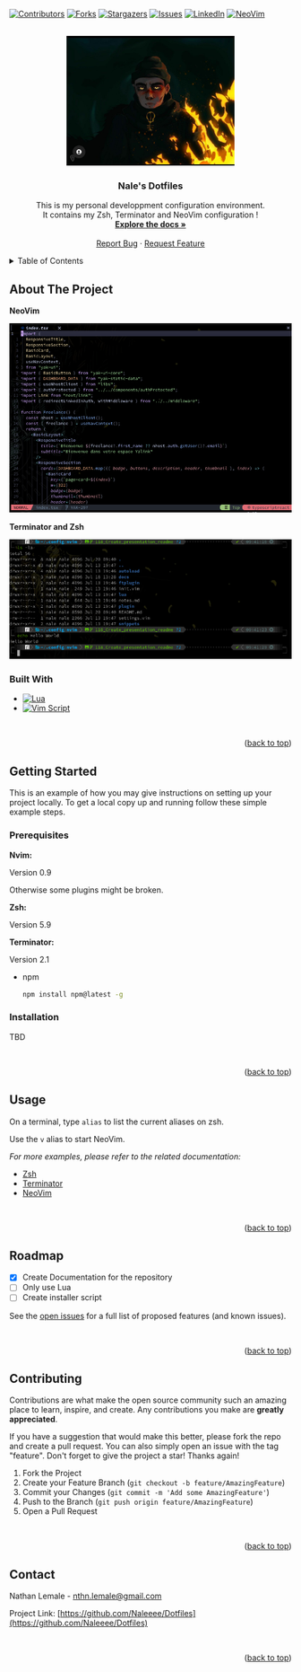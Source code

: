 <a name="readme-top"></a>

[![Contributors][contributors-shield]][contributors-url]
[![Forks][forks-shield]][forks-url]
[![Stargazers][stars-shield]][stars-url]
[![Issues][issues-shield]][issues-url]
[![LinkedIn][linkedin-shield]][linkedin-url]
[![NeoVim][NeoVim]][NeoVim-url]



<!-- PROJECT LOGO -->
<br />
<div align="center">
  <a href="https://github.com/Naleeee/Dotfiles">
    <img src="docs/assets/Logo.jpg" alt="Logo" width="300" height="231">
  </a>

<h3 align="center">Nale's Dotfiles</h3>

  <p align="center">
    This is my personal developpment configuration environment.
    <br />
    It contains my Zsh, Terminator and NeoVim configuration !
    <br />
    <a href="https://github.com/Naleeee/Dotfiles"><strong>Explore the docs »</strong></a>
    <br />
    <br />
    <a href="https://github.com/Naleeee/Dotfiles/issues">Report Bug</a>
    ·
    <a href="https://github.com/Naleeee/Dotfiles/issues">Request Feature</a>
  </p>
</div>


<!-- TABLE OF CONTENTS -->
<details>
  <summary>Table of Contents</summary>
  
<!-- vim-markdown-toc Marked -->
* [About The Project](#about-the-project)
  * [Built With](#built-with)
* [Getting Started](#getting-started)
  * [Prerequisites](#prerequisites)
  * [Installation](#installation)
* [Usage](#usage)
* [Roadmap](#roadmap)
* [Contributing](#contributing)
* [Contact](#contact)

</details>



<!-- ABOUT THE PROJECT -->
## About The Project

**NeoVim**

![Nvim Preview](./nvim/docs/assets/CodePreview.png)

**Terminator and Zsh**

![Terminal Preview](./zsh/docs/assets/P10KPreview.png)

### Built With

* [![Lua][Lua]][Lua-url]
* [![Vim Script][Vim-Script]][Vim-Script-url]


<br />

<p align="right">(<a href="#readme-top">back to top</a>)</p>

<!-- GETTING STARTED -->
## Getting Started

This is an example of how you may give instructions on setting up your project locally.
To get a local copy up and running follow these simple example steps.

### Prerequisites

**Nvim:**

Version 0.9

Otherwise some plugins might be broken.

**Zsh:**

Version 5.9

**Terminator:**

Version 2.1

* npm
  ```sh
  npm install npm@latest -g
  ```

### Installation

TBD

<!-- 1. Get a free API Key at [https://example.com](https://example.com) -->
<!-- 2. Clone the repo -->
<!--    ```sh -->
<!--    git clone https://github.com/Naleeee/Dotfiles.git -->
<!--    ``` -->
<!-- 3. Install NPM packages -->
<!--    ```sh -->
<!--    npm install -->
<!--    ``` -->
<!-- 4. Enter your API in `config.js` -->
<!--    ```js -->
<!--    const API_KEY = 'ENTER YOUR API'; -->
<!--    ``` -->

<br />

<p align="right">(<a href="#readme-top">back to top</a>)</p>

<!-- USAGE EXAMPLES -->
## Usage

On a terminal, type `alias` to list the current aliases on zsh.

Use the `v` alias to start NeoVim.

_For more examples, please refer to the related documentation:_

- [Zsh](./zsh/README.md)
- [Terminator](./terminator/README.md)
- [NeoVim](./nvim/README.md)

<br />

<p align="right">(<a href="#readme-top">back to top</a>)</p>

<!-- ROADMAP -->
## Roadmap

- [x] Create Documentation for the repository
- [ ] Only use Lua
- [ ] Create installer script

See the [open issues](https://github.com/Naleeee/Dotfiles/issues) for a full list of proposed features (and known issues).

<br />

<p align="right">(<a href="#readme-top">back to top</a>)</p>

<!-- CONTRIBUTING -->
## Contributing

Contributions are what make the open source community such an amazing place to learn, inspire, and create. Any contributions you make are **greatly appreciated**.

If you have a suggestion that would make this better, please fork the repo and create a pull request. You can also simply open an issue with the tag "feature".
Don't forget to give the project a star! Thanks again!

1. Fork the Project
2. Create your Feature Branch (`git checkout -b feature/AmazingFeature`)
3. Commit your Changes (`git commit -m 'Add some AmazingFeature'`)
4. Push to the Branch (`git push origin feature/AmazingFeature`)
5. Open a Pull Request

<br />

<p align="right">(<a href="#readme-top">back to top</a>)</p>

<!-- CONTACT -->
## Contact

Nathan Lemale - nthn.lemale@gmail.com

Project Link: [https://github.com/Naleeee/Dotfiles](https://github.com/Naleeee/Dotfiles)

<br />

<p align="right">(<a href="#readme-top">back to top</a>)</p>


<!-- MARKDOWN LINKS & IMAGES -->
<!-- https://www.markdownguide.org/basic-syntax/#reference-style-links -->
[contributors-shield]: https://img.shields.io/github/contributors/Naleeee/Dotfiles.svg?style=for-the-badge
[contributors-url]: https://github.com/Naleeee/Dotfiles/graphs/contributors
[forks-shield]: https://img.shields.io/github/forks/Naleeee/Dotfiles.svg?style=for-the-badge
[forks-url]: https://github.com/Naleeee/Dotfiles/network/members
[stars-shield]: https://img.shields.io/github/stars/Naleeee/Dotfiles.svg?style=for-the-badge
[stars-url]: https://github.com/Naleeee/Dotfiles/stargazers
[issues-shield]: https://img.shields.io/github/issues/Naleeee/Dotfiles.svg?style=for-the-badge
[issues-url]: https://github.com/Naleeee/Dotfiles/issues
[linkedin-shield]: https://img.shields.io/badge/-LinkedIn-black.svg?style=for-the-badge&logo=linkedin&colorB=555
[linkedin-url]: https://linkedin.com/in/nathan-lemale
[product-screenshot]: images/screenshot.png
[Lua]: https://img.shields.io/static/v1?style=for-the-badge&message=Lua&color=2C2D72&logo=Lua&logoColor=FFFFFF&label
[Lua-url]: https://nextjs.org/
[Neovim]: https://img.shields.io/static/v1?style=for-the-badge&message=Neovim&color=57A143&logo=Neovim&logoColor=FFFFFF&label
[NeoVim-url]: https://neovim.io/
[Vim-Script]: https://img.shields.io/static/v1?style=for-the-badge&message=Vim&color=019733&logo=Vim&logoColor=FFFFFF&label
[Vim-Script-url]: https://devhints.io/vimscript
